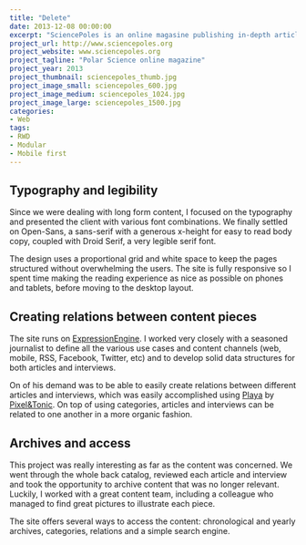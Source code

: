 ```yaml
---
title: "Delete"
date: 2013-12-08 00:00:00
excerpt: "SciencePoles is an online magasine publishing in-depth articles and interviews about Polar Science and research. Designing for long form content was definitely the main challenge for this project."
project_url: http://www.sciencepoles.org
project_website: www.sciencepoles.org
project_tagline: "Polar Science online magazine"
project_year: 2013
project_thumbnail: sciencepoles_thumb.jpg
project_image_small: sciencepoles_600.jpg
project_image_medium: sciencepoles_1024.jpg
project_image_large: sciencepoles_1500.jpg
categories:
- Web
tags:
- RWD
- Modular
- Mobile first
---
```


## Typography and legibility

Since we were dealing with long form content, I focused on the typography and presented the client with various font combinations. We finally settled on Open-Sans, a sans-serif with a generous x-height for easy to read body copy, coupled with Droid Serif, a very legible serif font.

The design uses a proportional grid and white space to keep the pages structured without overwhelming the users. The site is fully responsive so I spent time making the reading experience as nice as possible on phones and tablets, before moving to the desktop layout.

## Creating relations between content pieces

The site runs on [ExpressionEngine](https://ellislab.com/expressionengine). I worked very closely with a seasoned journalist to define all the various use cases and content channels (web, mobile, RSS, Facebook, Twitter, etc) and to develop solid data structures for both articles and interviews.

On of his demand was to be able to easily create relations between different articles and interviews, which was easily accomplished using [Playa](http://devot-ee.com/add-ons/playa) by [Pixel&Tonic](http://pixelandtonic.com/). On top of using categories, articles and interviews can be related to one another in a more organic fashion.

## Archives and access

This project was really interesting as far as the content was concerned. We went through the whole back catalog, reviewed each article and interview and took the opportunity to archive content that was no longer relevant. Luckily, I worked with a great content team, including a colleague who managed to find great pictures to illustrate each piece.

The site offers several ways to access the content: chronological and yearly archives, categories, relations and a simple search engine.